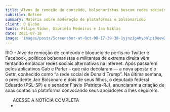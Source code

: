 ```yaml
---
title: Alvos de remoção de conteúdo, bolsonaristas buscam redes sociais alternativas
subtitle: Online
summary: Matéria sobre moderação de plataformas e bolsonarismo
client: O Globo
tools: Filipe Vidon, Gabriela Medeiros e Jan Niklas
date: 2021-07-18
image: 'images/posts/Screenshot-at-Oct-08-17-39-38-1yjnz1g4hyohlpi0eew2rqoguybgqcpccwzesb63swv8.png'
---
```


RIO - Alvo de remoção de conteúdo e bloqueio de perfis no Twitter e Facebook, políticos bolsonaristas e militantes de extrema direita vêm tentando emplacar redes sociais alternativas na internet. Após passarem pelos aplicativos Gab e Parler – que não decolaram — a nova aposta é o Gettr, conhecido como “a rede social de Donald Trump”. Na última semana, o presidente Jair Bolsonaro e dois de seus filhos, o deputado federal Eduardo (PSL-SP) e o senador Flávio (Patriota-RJ), anunciaram a criação de suas contas na plataforma convocando seus apoiadores a lhes seguirem.

<div class="post__share"><ul class="share__list list-reset">ACESSE A NOTÍCIA COMPLETA<li class="share__item" style="margin-left: 10px"><a class="share__link share__facebook" style="background: #fa5657" href="https://blogs.oglobo.globo.com/sonar-a-escuta-das-redes/post/alvos-de-remocao-de-conteudo-bolsonaristas-buscam-redes-sociais-alternativas.html" 
onclick=window.open(this.href, 'pop-up', 'left=20,top=20,width=500,height=500,toolbar=1,resizable=0'); return false;" title="Link" rel="nofollow"><i class="fa-solid fa-link"></i></a></li></ul></div>
<!-- <div class="gallery-box"><div class="gallery"><img src="/clipping/images/example-1.jpg" loading="lazy" alt="Project"><img src="/clipping/images/example-2.jpg" loading="lazy" alt="Project"></div><em>Gallery / <a href="https://www.freepik.com/" target="_blank">Freepic</a></em></div> -->